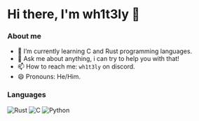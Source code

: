 # Hi there, I'm wh1t3ly 👋

### About me
  - 🌱 I’m currently learning C and Rust programming languages.
  - 💬 Ask me about anything, i can try to help you with that!
  - 📫 How to reach me: ``wh1t3ly`` on discord.
  - 😄 Pronouns: He/Him.

### Languages
![Rust](https://img.shields.io/badge/Rust-000000?style=for-the-badge&logo=rust&logoColor=white)
![C](https://img.shields.io/badge/C-00599C?style=for-the-badge&logo=c&logoColor=white)
![Python](https://img.shields.io/badge/Python-3776AB?style=for-the-badge&logo=python&logoColor=white)

<!--
**wh1t3ly/wh1t3ly** is a ✨ _special_ ✨ repository because its `README.md` (this file) appears on your GitHub profile.

Here are some ideas to get you started:

- 🔭 I’m currently working on ...
- 🌱 I’m currently learning ...
- 👯 I’m looking to collaborate on ...
- 🤔 I’m looking for help with ...
- 💬 Ask me about ...
- 📫 How to reach me: ...
- 😄 Pronouns: ...
- ⚡ Fun fact: ...
-->

